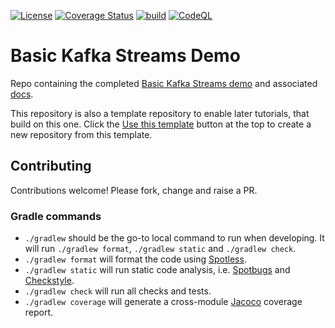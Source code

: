 [![License](https://img.shields.io/badge/License-Apache%202.0-blue.svg)](https://opensource.org/licenses/Apache-2.0)
[![Coverage Status](https://coveralls.io/repos/github/creek-service/basic-kafka-streams-demo/badge.svg?branch=main)](https://coveralls.io/github/creek-service/basic-kafka-streams-demo?branch=main)
[![build](https://github.com/creek-service/basic-kafka-streams-demo/actions/workflows/build.yml/badge.svg)](https://github.com/creek-service/basic-kafka-streams-demo/actions/workflows/build.yml)
[![CodeQL](https://github.com/creek-service/basic-kafka-streams-demo/actions/workflows/codeql.yml/badge.svg)](https://github.com/creek-service/basic-kafka-streams-demo/actions/workflows/codeql.yml)

# Basic Kafka Streams Demo

Repo containing the completed [Basic Kafka Streams demo](https://www.creekservice.org/basic-kafka-streams-demo)
and associated [docs](docs/README.md).

This repository is also a template repository to enable later tutorials, that build on this one. 
Click the [Use this template](https://github.com/creek-service/basic-kafka-streams-demo/generate) button at the top to create a new repository from this template.

## Contributing

Contributions welcome!  Please fork, change and raise a PR.

### Gradle commands

* `./gradlew` should be the go-to local command to run when developing.
              It will run `./gradlew format`, `./gradlew static` and `./gradlew check`.
* `./gradlew format` will format the code using [Spotless][spotless].
* `./gradlew static` will run static code analysis, i.e. [Spotbugs][spotbugs] and [Checkstyle][checkstyle].
* `./gradlew check` will run all checks and tests.
* `./gradlew coverage` will generate a cross-module [Jacoco][jacoco] coverage report.

[spotless]: https://github.com/diffplug/spotless
[spotbugs]: https://spotbugs.github.io/
[checkstyle]: https://checkstyle.sourceforge.io/
[jacoco]: https://www.jacoco.org/jacoco/trunk/doc/
